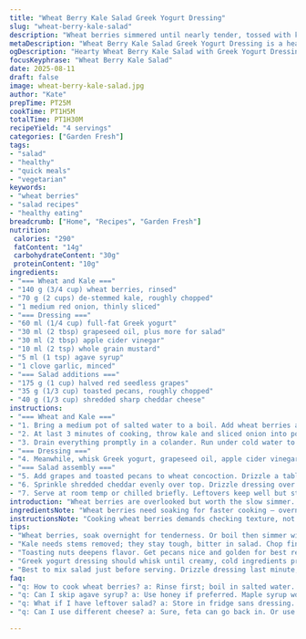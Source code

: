 ```yaml
---
title: "Wheat Berry Kale Salad Greek Yogurt Dressing"
slug: "wheat-berry-kale-salad"
description: "Wheat berries simmered until nearly tender, tossed with kale added last minute for a slight bite. A tangy Greek yogurt dressing balanced with cider vinegar and whole grain mustard. Crisp green grapes swapped for red for sharp contrast. Walnuts replaced with toasted pecans for deeper nuts. Cheddar instead of feta adds creamier, milder cheese presence. Textures: chewy wheat, crunchy nuts, juicy grapes, crisp kale. Aromatics: garlic’s subtle punch in dressing, raw shallots mellowed by hot wheat. Vinegar cuts richness; honey rounds tartness. Oil finish moistens without greasiness. Refreshing, hearty salad for lunches or light dinners."
metaDescription: "Wheat Berry Kale Salad Greek Yogurt Dressing is a hearty, tangy salad featuring chewy wheat, fresh kale, and creamy cheddar for a satisfying meal."
ogDescription: "Hearty Wheat Berry Kale Salad with Greek Yogurt Dressing packs textures and flavors. Nutty wheat and crisp kale combined to create a refreshing dish."
focusKeyphrase: "Wheat Berry Kale Salad"
date: 2025-08-11
draft: false
image: wheat-berry-kale-salad.jpg
author: "Kate"
prepTime: PT25M
cookTime: PT1H5M
totalTime: PT1H30M
recipeYield: "4 servings"
categories: ["Garden Fresh"]
tags:
- "salad"
- "healthy"
- "quick meals"
- "vegetarian"
keywords:
- "wheat berries"
- "salad recipes"
- "healthy eating"
breadcrumb: ["Home", "Recipes", "Garden Fresh"]
nutrition: 
 calories: "290"
 fatContent: "14g"
 carbohydrateContent: "30g"
 proteinContent: "10g"
ingredients:
- "=== Wheat and Kale ==="
- "140 g (3/4 cup) wheat berries, rinsed"
- "70 g (2 cups) de-stemmed kale, roughly chopped"
- "1 medium red onion, thinly sliced"
- "=== Dressing ==="
- "60 ml (1/4 cup) full-fat Greek yogurt"
- "30 ml (2 tbsp) grapeseed oil, plus more for salad"
- "30 ml (2 tbsp) apple cider vinegar"
- "10 ml (2 tsp) whole grain mustard"
- "5 ml (1 tsp) agave syrup"
- "1 clove garlic, minced"
- "=== Salad additions ==="
- "175 g (1 cup) halved red seedless grapes"
- "35 g (1/3 cup) toasted pecans, roughly chopped"
- "40 g (1/3 cup) shredded sharp cheddar cheese"
instructions:
- "=== Wheat and Kale ==="
- "1. Bring a medium pot of salted water to a boil. Add wheat berries and cook 60-65 minutes. Test by biting — wheat berries should be tender with slight chew but not mushy."
- "2. At last 3 minutes of cooking, throw kale and sliced onion into pot. The kale wilts but retains fresh bite; onions soften lightly, lose sharpness but stay present."
- "3. Drain everything promptly in a colander. Run under cold water to stop cooking and cool slightly. Shake off well; too wet wilts salad and dilutes flavors. Transfer to large bowl."
- "=== Dressing ==="
- "4. Meanwhile, whisk Greek yogurt, grapeseed oil, apple cider vinegar, mustard, agave, and garlic in small bowl until creamy and homogenous. Taste. Adjust vinegar or sweetener for balance."
- "=== Salad assembly ==="
- "5. Add grapes and toasted pecans to wheat concoction. Drizzle a tablespoon grapeseed oil for silkiness. Season with salt and cracked black pepper; toss gently but thoroughly."
- "6. Sprinkle shredded cheddar evenly over top. Drizzle dressing over salad just before serving to prevent wilting."
- "7. Serve at room temp or chilled briefly. Leftovers keep well but store dressing separately if possible to avoid sogginess."
introduction: "Wheat berries are overlooked but worth the slow simmer. Dense, nutty. Gives texture no ordinary grain can match. Kale chopped fine, doesn’t get overcooked — tossed right at end, just wilted enough to lose toughness but still hold bite. Swap sweet green grapes for sharper red ones to add zing and pop visually. Pecans toast up deeper and crust well, a better alternative if walnuts aren’t your thing. Cheddar instead of feta shifts from tangy to creamy, less salty. Greek yogurt dressing carries acid with mustard grainy texture, garlic punches through but never overwhelms. Honey replaced by agave syrup for cleaner sweetness. The oil presence, subtle, slicks salad without grease pooling. Layering flavor, exact textures. Timing, temperature matter — no mush allowed."
ingredientsNote: "Wheat berries need soaking for faster cooking — overnight if you want, but not mandatory. If pressed for time, quick boil 10 then simmer slow with lid cracked. Don’t rush cooking or you get chewy hard centers. Kale—always remove stems; they stay fibrous and bitter even after cooking. Slice onions thin, raw sharpness cuts when hot wheat hits them, smoothing their intensity. For nuts, pecans or almonds work well toasted, walnuts can be bitter if over-toasted. Cheddar chosen for milder melt versus feta’s crumbly punch but can swap back if preferred. Yogurt 0% works, but full-fat adds richness. Agave syrup is a neutral sweetener alternative to honey; maple syrup adds earthiness if you prefer. Oil can be grapeseed, sunflower—neutral flavor; olive oil too strong, may clash with mustard."
instructionsNote: "Cooking wheat berries demands checking texture, not clock-driven. Should give a slight resistance, not break apart. Add kale and onions last 3 minutes to preserve texture contrast. Don’t overcook kale; watch color shift to deep green, no dulling. Chill wheat salad quickly under cold water to arrest heat, firm texture. Dressing whisked cold before assembly provides brightness; if yogurt is cold, whisk vigorously to avoid lumps. When tossing, add oil to coat wheat and prevent dryness; oil also carries flavor and mouthfeel. Cheese sprinkled last to control melting—avoid mixing to prevent clumping. Serve fresh; salad holds 1-2 days but pour dressing only when serving to avoid sogginess. Leftovers reheat awkwardly so best cold."
tips:
- "Wheat berries, soak overnight for tenderness. Or boil then simmer with lid cracked if short on time. Don't rush cooking or get hard centers. Keep checking texture by biting."
- "Kale needs stems removed; they stay tough, bitter in salad. Chop fine for best results. Add onions 3 minutes before draining wheat. Hot wheat mellows raw onion sharpness."
- "Toasting nuts deepens flavor. Get pecans nice and golden for best results. Walnuts can become bitter if overdone. Cheese—cheddar instead of feta for creamy, mild take."
- "Greek yogurt dressing should whisk until creamy, cold ingredients prevent lumps. Can use 0% yogurt for lower fat but richness fades. Adjust acid and sweet to your taste."
- "Best to mix salad just before serving. Drizzle dressing last minute, keeps it fresh. Store leftovers separate; soggy salad isn’t good. Serve cold or at room temp."
faq:
- "q: How to cook wheat berries? a: Rinse first; boil in salted water. About 60 minutes until tender, slight chew. Drain, run cold water over to stop cooking."
- "q: Can I skip agave syrup? a: Use honey if preferred. Maple syrup works too. Adjust sweetness to taste. Be cautious, too much sweetness overpowers dressing."
- "q: What if I have leftover salad? a: Store in fridge sans dressing. Lasts 1-2 days. Reheat awkwardly so better cold. Add fresh toppings if reheating too."
- "q: Can I use different cheese? a: Sure, feta can go back in. Or use another mild cheese. Adjust flavors; taste balance. Experiment, see what you like best."

---
```

